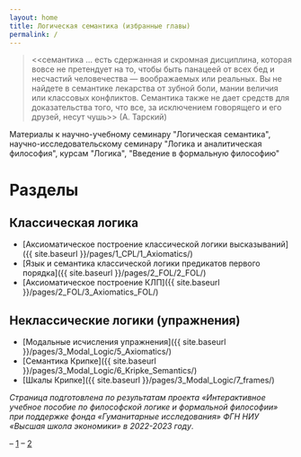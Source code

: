 ```yaml
---
layout: home
title: Логическая семантика (избранные главы)
permalink: /
---
```

> <<семантика ... есть сдержанная и скромная дисциплина, которая вовсе не претендует на то, чтобы быть панацеей от всех бед и несчастий человечества — воображаемых или реальных. Вы не найдете в семантике лекарства от зубной боли, мании величия или классовых конфликтов. Семантика также не дает средств для доказательства того, что все, за исключением говорящего и его друзей, несут чушь>> (А. Тарский)

Материалы к научно-учебному семинару "Логическая семантика", научно-исследовательскому семинару "Логика и аналитическая философия", курсам "Логика", "Введение в формальную философию"

# Разделы 

## Классическая логика 
- [Аксиоматическое построение классической логики высказываний]({{ site.baseurl }}/pages/1_CPL/1_Axiomatics/)
- [Язык и семантика классической логики предикатов первого порядка]({{ site.baseurl }}/pages/2_FOL/2_FOL/)
- [Аксиоматическое построение КЛП]({{ site.baseurl }}/pages/2_FOL/3_Axiomatics_FOL/)

## Неклассические логики (упражнения)
- [Модальные исчисления упражнения]({{ site.baseurl }}/pages/3_Modal_Logic/5_Axiomatics/)
- [Семантика Крипке]({{ site.baseurl }}/pages/3_Modal_Logic/6_Kripke_Semantics/)
- [Шкалы Крипке]({{ site.baseurl }}/pages/3_Modal_Logic/7_frames/)

*Страница подготовлена по результатам проекта «Интерактивное учебное пособие по философской логике и формальной философии» при поддержке фонда «Гуманитарные исследования» ФГН НИУ «Высшая школа экономики» в 2022-2023 году*.

– [1](https://docs.google.com/forms/d/e/1FAIpQLSfC9kJbjSTCCXOK3jkmPVuYoj7G7Tg6SB7AJ0jMzY_gzfKA4g/viewform?usp=sf_link)
– [2](https://docs.google.com/forms/d/e/1FAIpQLSfC9kJbjSTCCXOK3jkmPVuYoj7G7Tg6SB7AJ0jMzY_gzfKA4g/viewform?usp=sf_link)
